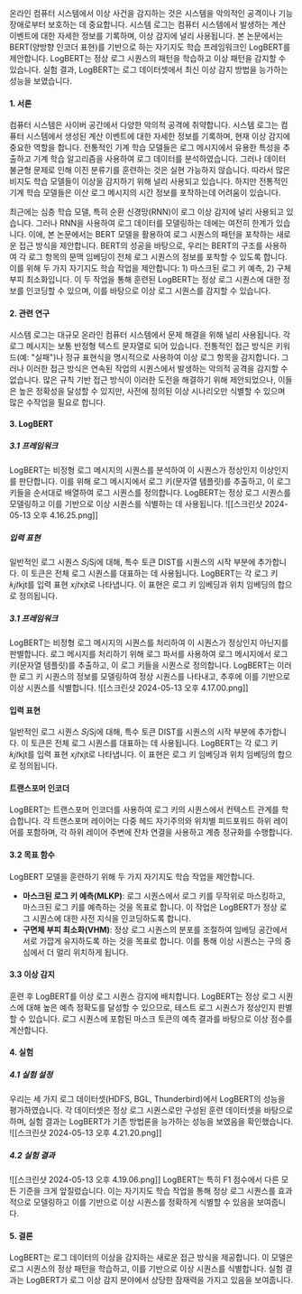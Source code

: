 온라인 컴퓨터 시스템에서 이상 사건을 감지하는 것은 시스템을 악의적인 공격이나 기능 장애로부터 보호하는 데 중요합니다. 시스템 로그는 컴퓨터 시스템에서 발생하는 계산 이벤트에 대한 자세한 정보를 기록하며, 이상 감지에 널리 사용됩니다. 본 논문에서는 BERT(양방향 인코더 표현)를 기반으로 하는 자기지도 학습 프레임워크인 LogBERT를 제안합니다. LogBERT는 정상 로그 시퀀스의 패턴을 학습하고 이상 패턴을 감지할 수 있습니다. 실험 결과, LogBERT는 로그 데이터셋에서 최신 이상 감지 방법을 능가하는 성능을 보였습니다.

#### 1. 서론

컴퓨터 시스템은 사이버 공간에서 다양한 악의적 공격에 취약합니다. 시스템 로그는 컴퓨터 시스템에서 생성된 계산 이벤트에 대한 자세한 정보를 기록하며, 현재 이상 감지에 중요한 역할을 합니다. 전통적인 기계 학습 모델들은 로그 메시지에서 유용한 특성을 추출하고 기계 학습 알고리즘을 사용하여 로그 데이터를 분석하였습니다. 그러나 데이터 불균형 문제로 인해 이진 분류기를 훈련하는 것은 실현 가능하지 않습니다. 따라서 많은 비지도 학습 모델들이 이상을 감지하기 위해 널리 사용되고 있습니다. 하지만 전통적인 기계 학습 모델들은 이산 로그 메시지의 시간 정보를 포착하는데 어려움이 있습니다.

최근에는 심층 학습 모델, 특히 순환 신경망(RNN)이 로그 이상 감지에 널리 사용되고 있습니다. 그러나 RNN을 사용하여 로그 데이터를 모델링하는 데에는 여전히 한계가 있습니다. 이에, 본 논문에서는 BERT 모델을 활용하여 로그 시퀀스의 패턴을 포착하는 새로운 접근 방식을 제안합니다. BERT의 성공을 바탕으로, 우리는 BERT의 구조를 사용하여 각 로그 항목의 문맥 임베딩이 전체 로그 시퀀스의 정보를 포착할 수 있도록 합니다. 이를 위해 두 가지 자기지도 학습 작업을 제안합니다: 1) 마스크된 로그 키 예측, 2) 구체 부피 최소화입니다. 이 두 작업을 통해 훈련된 LogBERT는 정상 로그 시퀀스에 대한 정보를 인코딩할 수 있으며, 이를 바탕으로 이상 로그 시퀀스를 감지할 수 있습니다.

#### 2. 관련 연구

시스템 로그는 대규모 온라인 컴퓨터 시스템에서 문제 해결을 위해 널리 사용됩니다. 각 로그 메시지는 보통 반정형 텍스트 문자열로 되어 있습니다. 전통적인 접근 방식은 키워드(예: "실패")나 정규 표현식을 명시적으로 사용하여 이상 로그 항목을 감지합니다. 그러나 이러한 접근 방식은 연속된 작업의 시퀀스에서 발생하는 악의적 공격을 감지할 수 없습니다. 많은 규칙 기반 접근 방식이 이러한 도전을 해결하기 위해 제안되었으나, 이들은 높은 정확성을 달성할 수 있지만, 사전에 정의된 이상 시나리오만 식별할 수 있으며 많은 수작업을 필요로 합니다.

#### 3. LogBERT

##### 3.1 프레임워크

LogBERT는 비정형 로그 메시지의 시퀀스를 분석하여 이 시퀀스가 정상인지 이상인지를 판단합니다. 이를 위해 로그 메시지에서 로그 키(문자열 템플릿)를 추출하고, 이 로그 키들을 순서대로 배열하여 로그 시퀀스를 정의합니다. LogBERT는 정상 로그 시퀀스를 모델링하고 이를 기반으로 이상 시퀀스를 식별하는 데 사용됩니다.
![[스크린샷 2024-05-13 오후 4.16.25.png]]
##### 입력 표현

일반적인 로그 시퀀스 𝑆𝑗Sj​에 대해, 특수 토큰 DIST를 시퀀스의 시작 부분에 추가합니다. 이 토큰은 전체 로그 시퀀스를 대표하는 데 사용됩니다. LogBERT는 각 로그 키 𝑘𝑗𝑡kjt​를 입력 표현 𝑥𝑗𝑡xjt​로 나타냅니다. 이 표현은 로그 키 임베딩과 위치 임베딩의 합으로 정의됩니다.

##### 3.1 프레임워크

LogBERT는 비정형 로그 메시지의 시퀀스를 처리하여 이 시퀀스가 정상인지 아닌지를 판별합니다. 로그 메시지를 처리하기 위해 로그 파서를 사용하여 로그 메시지에서 로그 키(문자열 템플릿)를 추출하고, 이 로그 키들을 시퀀스로 정의합니다. LogBERT는 이러한 로그 키 시퀀스의 정보를 모델링하여 정상 시퀀스를 나타내고, 추후에 이를 기반으로 이상 시퀀스를 식별합니다.
![[스크린샷 2024-05-13 오후 4.17.00.png]]
#### 입력 표현

일반적인 로그 시퀀스 𝑆𝑗Sj​에 대해, 특수 토큰 DIST를 시퀀스의 시작 부분에 추가합니다. 이 토큰은 전체 로그 시퀀스를 대표하는 데 사용됩니다. LogBERT는 각 로그 키 𝑘𝑗𝑡kjt​를 입력 표현 𝑥𝑗𝑡xjt​로 나타냅니다. 이 표현은 로그 키 임베딩과 위치 임베딩의 합으로 정의됩니다.

#### 트랜스포머 인코더

LogBERT는 트랜스포머 인코더를 사용하여 로그 키의 시퀀스에서 컨텍스트 관계를 학습합니다. 각 트랜스포머 레이어는 다중 헤드 자기주의와 위치별 피드포워드 하위 레이어를 포함하며, 각 하위 레이어 주변에 잔차 연결을 사용하고 계층 정규화를 수행합니다.

#### 3.2 목표 함수

LogBERT 모델을 훈련하기 위해 두 가지 자기지도 학습 작업을 제안합니다.

- **마스크된 로그 키 예측(MLKP)**: 로그 시퀀스에서 로그 키를 무작위로 마스킹하고, 마스크된 로그 키를 예측하는 것을 목표로 합니다. 이 작업은 LogBERT가 정상 로그 시퀀스에 대한 사전 지식을 인코딩하도록 합니다.
- **구면체 부피 최소화(VHM)**: 정상 로그 시퀀스의 분포를 조절하여 임베딩 공간에서 서로 가깝게 유지하도록 하는 것을 목표로 합니다. 이를 통해 이상 시퀀스는 구의 중심에서 더 멀리 위치하게 됩니다.

#### 3.3 이상 감지

훈련 후 LogBERT를 이상 로그 시퀀스 감지에 배치합니다. LogBERT는 정상 로그 시퀀스에 대해 높은 예측 정확도를 달성할 수 있으므로, 테스트 로그 시퀀스가 정상인지 판별할 수 있습니다. 로그 시퀀스에 포함된 마스크 토큰의 예측 결과를 바탕으로 이상 점수를 계산합니다.

#### 4. 실험

##### 4.1 실험 설정

우리는 세 가지 로그 데이터셋(HDFS, BGL, Thunderbird)에서 LogBERT의 성능을 평가하였습니다. 각 데이터셋은 정상 로그 시퀀스로만 구성된 훈련 데이터셋을 바탕으로 하며, 실험 결과는 LogBERT가 기존 방법론을 능가하는 성능을 보였음을 확인했습니다.
![[스크린샷 2024-05-13 오후 4.21.20.png]]
##### 4.2 실험 결과

![[스크린샷 2024-05-13 오후 4.19.06.png]]
LogBERT는 특히 F1 점수에서 다른 모든 기준을 크게 앞질렀습니다. 이는 자기지도 학습 작업을 통해 정상 로그 시퀀스를 효과적으로 모델링하고 이를 기반으로 이상 시퀀스를 정확하게 식별할 수 있음을 보여줍니다.

#### 5. 결론

LogBERT는 로그 데이터의 이상을 감지하는 새로운 접근 방식을 제공합니다. 이 모델은 로그 시퀀스의 정상 패턴을 학습하고, 이를 기반으로 이상 시퀀스를 식별합니다. 실험 결과는 LogBERT가 로그 이상 감지 분야에서 상당한 잠재력을 가지고 있음을 보여줍니다.